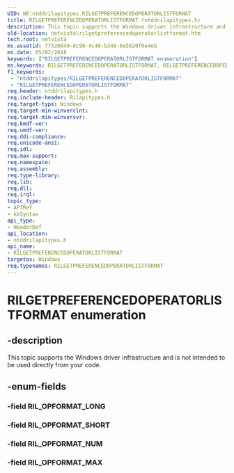 ```yaml
---
UID: NE:ntddrilapitypes.RILGETPREFERENCEDOPERATORLISTFORMAT
title: RILGETPREFERENCEDOPERATORLISTFORMAT (ntddrilapitypes.h)
description: This topic supports the Windows driver infrastructure and is not intended to be used directly from your code.
old-location: netvista\rilgetpreferencedoperatorlistformat.htm
tech.root: netvista
ms.assetid: 77526649-dc98-4c40-b348-6e5620f6e4eb
ms.date: 05/02/2018
keywords: ["RILGETPREFERENCEDOPERATORLISTFORMAT enumeration"]
ms.keywords: RILGETPREFERENCEDOPERATORLISTFORMAT, RILGETPREFERENCEDOPERATORLISTFORMAT enumeration [Network Drivers Starting with Windows Vista], RIL_OPFORMAT_MAX, RIL_OPFORMAT_NUM, RIL_OPFORMAT_SHORT, netvista.rilgetpreferencedoperatorlistformat, ntddrilapitypes/RILGETPREFERENCEDOPERATORLISTFORMAT, ntddrilapitypes/RIL_OPFORMAT_MAX, ntddrilapitypes/RIL_OPFORMAT_NUM, ntddrilapitypes/RIL_OPFORMAT_SHORT
f1_keywords:
 - "ntddrilapitypes/RILGETPREFERENCEDOPERATORLISTFORMAT"
 - "RILGETPREFERENCEDOPERATORLISTFORMAT"
req.header: ntddrilapitypes.h
req.include-header: Rilapitypes.h
req.target-type: Windows
req.target-min-winverclnt: 
req.target-min-winversvr: 
req.kmdf-ver: 
req.umdf-ver: 
req.ddi-compliance: 
req.unicode-ansi: 
req.idl: 
req.max-support: 
req.namespace: 
req.assembly: 
req.type-library: 
req.lib: 
req.dll: 
req.irql: 
topic_type:
- APIRef
- kbSyntax
api_type:
- HeaderDef
api_location:
- ntddrilapitypes.h
api_name:
- RILGETPREFERENCEDOPERATORLISTFORMAT
targetos: Windows
req.typenames: RILGETPREFERENCEDOPERATORLISTFORMAT
---
```


# RILGETPREFERENCEDOPERATORLISTFORMAT enumeration


## -description


This topic supports the Windows driver infrastructure and is not intended to be used directly from your code.


## -enum-fields




### -field RIL_OPFORMAT_LONG


### -field RIL_OPFORMAT_SHORT


### -field RIL_OPFORMAT_NUM


### -field RIL_OPFORMAT_MAX

